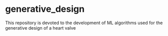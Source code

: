 # generative_design
This repository is devoted to the development of ML algorithms used for the generative design of a heart valve
